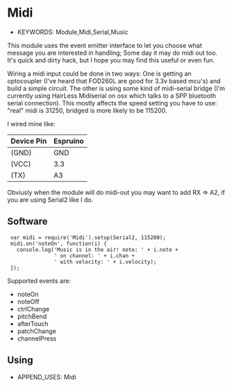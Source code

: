<!--- Copyright (c) 2014 Luca S.G.de Marinis, loop23-at-gmail.com. See the file LICENSE for copying permission. -->
Midi
====

* KEYWORDS: Module,Midi,Serial,Music

This module uses the event emitter interface to let you choose what message you are
interested in handling; Some day it may do midi out too. It's quick and dirty hack,
but I hope you may find this useful or even fun.

Wiring a midi input could be done in two ways: One is getting an optocoupler (I've heard
that FOD260L are good for 3.3v based mcu's) and build a simple circuit. The other is
using some kind of midi-serial bridge (I'm currently using HairLess Midiserial on osx which talks
to a SPP bluetooth serial connection). This mostly affects the speed setting you have to use:
"real" midi is 31250, bridged is more likely to be 115200.

I wired mine like:

| Device Pin | Espruino |
| ---------- | -------- |
| (GND)      | GND      |
| (VCC)      | 3.3      |
| (TX)       | A3       |

Obviusly when the module will do midi-out you may want to add RX => A2, if you are using Serial2 like I do.

Software
-----

```
 var midi = require('Midi').setup(Serial2, 115200);
 midi.on('noteOn', function(i) {
   console.log('Music is in the air! note: ' + i.note + 
               ' on channel: ' + i.chan + 
               ' with velocity: ' + i.velocity);
 });
```

Supported events are:

  * noteOn
  * noteOff
  * ctrlChange
  * pitchBend
  * afterTouch
  * patchChange
  * channelPress

Using 
-----

* APPEND_USES: Midi
